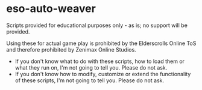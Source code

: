 # eso-auto-weaver

Scripts provided for educational purposes only - as is; no support will be provided.

Using these for actual game play is prohibited by the Elderscrolls Online ToS and therefore prohibited by Zenimax Online Studios.

 - If you don't know what to do with these scripts, how to load them or what they run on, I'm not going to tell you. Please do not ask.
 - If you don't know how to modify, customize or extend the functionality of these scripts, I'm not going to tell you. Please do not ask.
 
